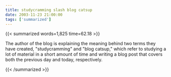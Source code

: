 ```yaml
---
title: studycramming slash blog catsup
date: 2003-11-23 21:00:00
tags: ['summarized']
---
```


{{< summarized words=1,825 time=62.18 >}}

The author of the blog is explaining the meaning behind two terms they have created, "studycramming" and "blog catsup," which refer to studying a lot of material in a short amount of time and writing a blog post that covers both the previous day and today, respectively.

{{< /summarized >}}